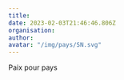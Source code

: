 ```yaml
---
title: 
date: 2023-02-03T21:46:46.806Z
organisation: 
author: 
avatar: "/img/pays/SN.svg"
---
```


Paix pour pays